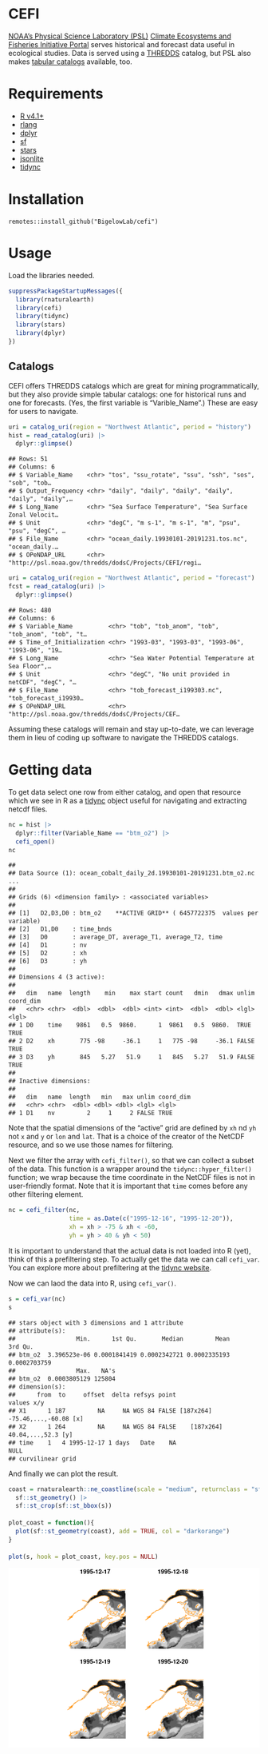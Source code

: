 CEFI
================

[NOAA’s Physical Science Laboratory (PSL)](https://psl.noaa.gov/)
[Climate Ecosystems and Fisheries Initiative
Portal](https://psl.noaa.gov/cefi_portal/) serves historical and
forecast data useful in ecological studies. Data is served using a
[THREDDS](https://psl.noaa.gov/thredds/catalog/Projects/CEFI/regional_mom6/catalog.html)
catalog, but PSL also makes [tabular
catalogs](https://psl.noaa.gov/cefi_portal/var_list_northwest_atlantic_hist_run.html)
available, too.

# Requirements

- [R v4.1+](https://www.r-project.org/)
- [rlang](https://CRAN.R-project.org/package=rlang)
- [dplyr](https://CRAN.R-project.org/package=dplyr)
- [sf](https://CRAN.R-project.org/package=sf)
- [stars](https://CRAN.R-project.org/package=stars)
- [jsonlite](https://CRAN.R-project.org/package=jsonlite)
- [tidync](https://CRAN.R-project.org/package=tidync)

# Installation

    remotes::install_github("BigelowLab/cefi")

# Usage

Load the libraries needed.

``` r
suppressPackageStartupMessages({
  library(rnaturalearth)
  library(cefi)
  library(tidync)
  library(stars)
  library(dplyr)
})
```

## Catalogs

CEFI offers THREDDS catalogs which are great for mining
programmatically, but they also provide simple tabular catalogs: one for
historical runs and one for forecasts. (Yes, the first variable is
“Varible_Name”.) These are easy for users to navigate.

``` r
uri = catalog_uri(region = "Northwest Atlantic", period = "history")
hist = read_catalog(uri) |>
  dplyr::glimpse()
```

    ## Rows: 51
    ## Columns: 6
    ## $ Variable_Name    <chr> "tos", "ssu_rotate", "ssu", "ssh", "sos", "sob", "tob…
    ## $ Output_Frequency <chr> "daily", "daily", "daily", "daily", "daily", "daily",…
    ## $ Long_Name        <chr> "Sea Surface Temperature", "Sea Surface Zonal Velocit…
    ## $ Unit             <chr> "degC", "m s-1", "m s-1", "m", "psu", "psu", "degC", …
    ## $ File_Name        <chr> "ocean_daily.19930101-20191231.tos.nc", "ocean_daily.…
    ## $ OPeNDAP_URL      <chr> "http://psl.noaa.gov/thredds/dodsC/Projects/CEFI/regi…

``` r
uri = catalog_uri(region = "Northwest Atlantic", period = "forecast")
fcst = read_catalog(uri) |>
  dplyr::glimpse()
```

    ## Rows: 480
    ## Columns: 6
    ## $ Variable_Name          <chr> "tob", "tob_anom", "tob", "tob_anom", "tob", "t…
    ## $ Time_of_Initialization <chr> "1993-03", "1993-03", "1993-06", "1993-06", "19…
    ## $ Long_Name              <chr> "Sea Water Potential Temperature at Sea Floor",…
    ## $ Unit                   <chr> "degC", "No unit provided in netCDF", "degC", "…
    ## $ File_Name              <chr> "tob_forecast_i199303.nc", "tob_forecast_i19930…
    ## $ OPeNDAP_URL            <chr> "http://psl.noaa.gov/thredds/dodsC/Projects/CEF…

Assuming these catalogs will remain and stay up-to-date, we can leverage
them in lieu of coding up software to navigate the THREDDS catalogs.

# Getting data

To get data select one row from either catalog, and open that resource
which we see in R as a [tidync](https://docs.ropensci.org/tidync/)
object useful for navigating and extracting netcdf files.

``` r
nc = hist |>
  dplyr::filter(Variable_Name == "btm_o2") |>
  cefi_open()
nc
```

    ## 
    ## Data Source (1): ocean_cobalt_daily_2d.19930101-20191231.btm_o2.nc ...
    ## 
    ## Grids (6) <dimension family> : <associated variables> 
    ## 
    ## [1]   D2,D3,D0 : btm_o2    **ACTIVE GRID** ( 6457722375  values per variable)
    ## [2]   D1,D0    : time_bnds
    ## [3]   D0       : average_DT, average_T1, average_T2, time
    ## [4]   D1       : nv
    ## [5]   D2       : xh
    ## [6]   D3       : yh
    ## 
    ## Dimensions 4 (3 active): 
    ##   
    ##   dim   name  length    min    max start count   dmin   dmax unlim coord_dim 
    ##   <chr> <chr>  <dbl>  <dbl>  <dbl> <int> <int>  <dbl>  <dbl> <lgl> <lgl>     
    ## 1 D0    time    9861   0.5  9860.      1  9861   0.5  9860.  TRUE  TRUE      
    ## 2 D2    xh       775 -98     -36.1     1   775 -98     -36.1 FALSE TRUE      
    ## 3 D3    yh       845   5.27   51.9     1   845   5.27   51.9 FALSE TRUE      
    ##   
    ## Inactive dimensions:
    ##   
    ##   dim   name  length   min   max unlim coord_dim 
    ##   <chr> <chr>  <dbl> <dbl> <dbl> <lgl> <lgl>     
    ## 1 D1    nv         2     1     2 FALSE TRUE

Note that the spatial dimensions of the “active” grid are defined by
`xh` nd `yh` not `x` and `y` or `lon` and `lat`. That is a choice of the
creator of the NetCDF resource, and so we use those names for filtering.

Next we filter the array with `cefi_filter()`, so that we can collect a
subset of the data. This function is a wrapper around the
`tidync::hyper_filter()` function; we wrap because the time coordinate
in the NetCDF files is not in user-friendly format. Note that it is
important that `time` comes before any other filtering element.

``` r
nc = cefi_filter(nc, 
                 time = as.Date(c("1995-12-16", "1995-12-20")), 
                 xh = xh > -75 & xh < -60,
                 yh = yh > 40 & yh < 50)
```

It is important to understand that the actual data is not loaded into R
(yet), think of this a prefiltering step. To actually get the data we
can call `cefi_var`. You can explore more about prefiltering at the
[tidync website](https://docs.ropensci.org/tidync/).

Now we can laod the data into R, using `cefi_var()`.

``` r
s = cefi_var(nc)
s
```

    ## stars object with 3 dimensions and 1 attribute
    ## attribute(s):
    ##                 Min.      1st Qu.       Median         Mean      3rd Qu.
    ## btm_o2  3.396523e-06 0.0001841419 0.0002342721 0.0002335193 0.0002703759
    ##                 Max.   NA's
    ## btm_o2  0.0003805129 125804
    ## dimension(s):
    ##      from  to     offset  delta refsys point                      values x/y
    ## X1      1 187         NA     NA WGS 84 FALSE [187x264] -75.46,...,-60.08 [x]
    ## X2      1 264         NA     NA WGS 84 FALSE    [187x264] 40.04,...,52.3 [y]
    ## time    1   4 1995-12-17 1 days   Date    NA                        NULL    
    ## curvilinear grid

And finally we can plot the result.

``` r
coast = rnaturalearth::ne_coastline(scale = "medium", returnclass = "sf") |>
  sf::st_geometry() |>
  sf::st_crop(sf::st_bbox(s)) 

plot_coast = function(){
  plot(sf::st_geometry(coast), add = TRUE, col = "darkorange")
}

plot(s, hook = plot_coast, key.pos = NULL)
```

![](README_files/figure-gfm/unnamed-chunk-7-1.png)<!-- -->

